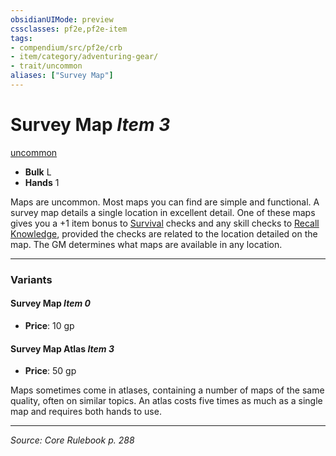 ```yaml
---
obsidianUIMode: preview
cssclasses: pf2e,pf2e-item
tags:
- compendium/src/pf2e/crb
- item/category/adventuring-gear/
- trait/uncommon
aliases: ["Survey Map"]
---
```

# Survey Map *Item 3*  
[uncommon](rules/traits/uncommon.md "Uncommon Rarity Trait")  

- **Bulk** L
- **Hands** 1

Maps are uncommon. Most maps you can find are simple and functional. A survey map details a single location in excellent detail. One of these maps gives you a +1 item bonus to [Survival](compendium/skills.md#Survival) checks and any skill checks to [Recall Knowledge](rules/actions/recall-knowledge.md), provided the checks are related to the location detailed on the map. The GM determines what maps are available in any location.

---

### Variants

#### Survey Map *Item 0*

- **Price**: 10 gp

#### Survey Map Atlas *Item 3*

- **Price**: 50 gp

Maps sometimes come in atlases, containing a number of maps of the same quality, often on similar topics. An atlas costs five times as much as a single map and requires both hands to use.

---
*Source: Core Rulebook p. 288*